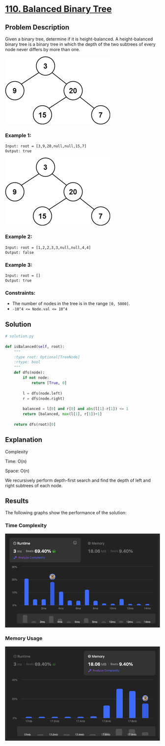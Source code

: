 # [110. Balanced Binary Tree](https://leetcode.com/problems/balanced-binary-tree/description/)


## Problem Description

Given a binary tree, determine if it is height-balanced.
A height-balanced binary tree is a binary tree in which the depth of the two subtrees of every node never differs by more than one.

![Description 1](./desc1.jpg)

### Example 1:
```plaintext
Input: root = [3,9,20,null,null,15,7]
Output: true
```

![Description 1](./desc1.jpg)

### Example 2:
```plaintext
Input: root = [1,2,2,3,3,null,null,4,4]
Output: false
```

### Example 3:
```plaintext
Input: root = []
Output: true
```

### Constraints:
- The number of nodes in the tree is in the range `[0, 5000]`.
- `-10^4 <= Node.val <= 10^4`


## Solution

```python
# solution.py

def isBalanced(self, root):
    """
    :type root: Optional[TreeNode]
    :rtype: bool
    """
    def dfs(node):
        if not node:
            return [True, 0]
        
        l = dfs(node.left)
        r = dfs(node.right)

        balanced = l[0] and r[0] and abs(l[1]-r[1]) <= 1
        return [balanced, max(l[1], r[1])+1]

    return dfs(root)[0]
```

## Explanation
Complexity

Time: O(n)

Space: O(n)

We recursively perform depth-first search and find the depth of left and right subtrees of each node.

## Results

The following graphs show the performance of the solution:

### Time Complexity
![Time Complexity](./time.png)

### Memory Usage
![Memory Usage](./space.png)